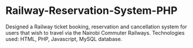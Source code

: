 # Railway-Reservation-System-PHP
Designed a Railway ticket booking, reservation and cancellation system for users that wish to
travel via the Nairobi Commuter Railways.
Technologies used: HTML, PHP, Javascript, MySQL database.
